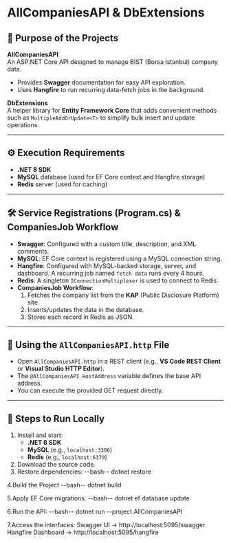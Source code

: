 # AllCompaniesAPI & DbExtensions

## 📌 Purpose of the Projects

**AllCompaniesAPI**  
An ASP.NET Core API designed to manage BIST (Borsa İstanbul) company data.  
- Provides **Swagger** documentation for easy API exploration.  
- Uses **Hangfire** to run recurring data-fetch jobs in the background.

**DbExtensions**  
A helper library for **Entity Framework Core** that adds convenient methods such as `MultipleAddOrUpdate<T>` to simplify bulk insert and update operations.

---

## ⚙️ Execution Requirements
- **.NET 8 SDK**
- **MySQL** database (used for EF Core context and Hangfire storage)
- **Redis** server (used for caching)

---

## 🛠 Service Registrations (Program.cs) & CompaniesJob Workflow

- **Swagger**: Configured with a custom title, description, and XML comments.  
- **MySQL**: EF Core context is registered using a MySQL connection string.  
- **Hangfire**: Configured with MySQL-backed storage, server, and dashboard. A recurring job named `fetch data` runs every 4 hours.  
- **Redis**: A singleton `IConnectionMultiplexer` is used to connect to Redis.  
- **CompaniesJob Workflow**:
  1. Fetches the company list from the **KAP** (Public Disclosure Platform) site.
  2. Inserts/updates the data in the database.
  3. Stores each record in Redis as JSON.

---

## 📄 Using the `AllCompaniesAPI.http` File
- Open `AllCompaniesAPI.http` in a REST client (e.g., **VS Code REST Client** or **Visual Studio HTTP Editor**).  
- The `@AllCompaniesAPI_HostAddress` variable defines the base API address.  
- You can execute the provided GET request directly.

---

## 🚀 Steps to Run Locally

1. Install and start:
   - **.NET 8 SDK**
   - **MySQL** (e.g., `localhost:3306`)
   - **Redis** (e.g., `localhost:6379`)
2. Download the source code.
3. Restore dependencies:
  --bash--
dotnet restore

4.Build the Project
--bash--
dotnet build

5.Apply EF Core migrations:
--bash--
dotnet ef database update

6.Run the API:
--bash--
dotnet run --project AllCompaniesAPI

7.Access the interfaces:
Swagger UI → http://localhost:5095/swagger
Hangfire Dashboard → http://localhost:5095/hangfire


